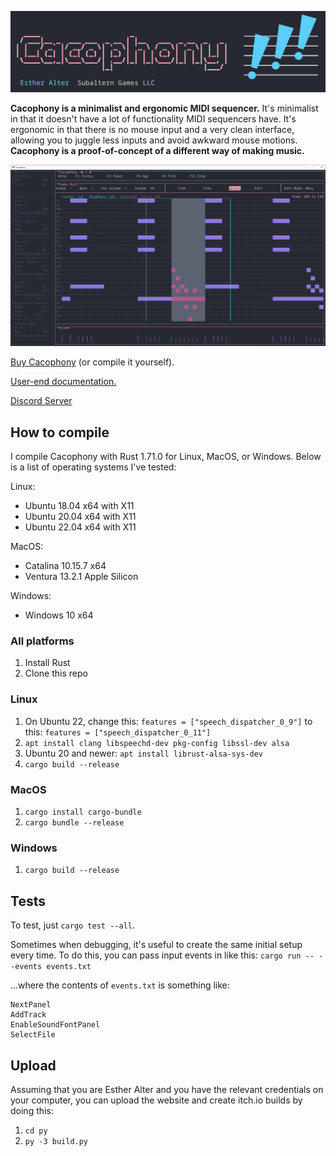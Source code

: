 ![Cacophony!](doc/images/banner.png)

**Cacophony is a minimalist and ergonomic MIDI sequencer.** It's minimalist in that it doesn't have a lot of functionality MIDI sequencers have. It's ergonomic in that there is no mouse input and a very clean interface, allowing you to juggle less inputs and avoid awkward mouse motions. **Cacophony is a proof-of-concept of a different way of making music.**

![Screenshot of Cacophony](doc/images/screenshot.jpg)

[Buy Cacophony](https://subalterngames.itch.io/cacophony) (or compile it yourself).

[User-end documentation.](https://subalterngames.com/cacophony)

[Discord Server](https://discord.gg/fUapDXgTYj)

## How to compile

I compile Cacophony with Rust 1.71.0 for Linux, MacOS, or Windows. Below is a list of operating systems I've tested:

Linux:

- Ubuntu 18.04 x64 with X11
- Ubuntu 20.04 x64 with X11
- Ubuntu 22.04 x64 with X11

MacOS:

- Catalina 10.15.7 x64
- Ventura 13.2.1 Apple Silicon

Windows:

- Windows 10 x64

### All platforms

1. Install Rust
2. Clone this repo

### Linux

1. On Ubuntu 22, change this: `features = ["speech_dispatcher_0_9"]` to this: `features = ["speech_dispatcher_0_11"]`
2. `apt install clang libspeechd-dev pkg-config libssl-dev alsa`
3. Ubuntu 20 and newer: `apt install librust-alsa-sys-dev`
4. `cargo build --release`

### MacOS

1. `cargo install cargo-bundle`
2. `cargo bundle --release`

### Windows

1. `cargo build --release`

## Tests

To test, just `cargo test --all`.

Sometimes when debugging, it's useful to create the same initial setup every time. To do this, you can pass input events in like this: `cargo run -- --events events.txt`

...where the contents of `events.txt` is something like:

```
NextPanel
AddTrack
EnableSoundFontPanel
SelectFile
```

## Upload

Assuming that you are Esther Alter and you have the relevant credentials on your computer, you can upload the website and create itch.io builds by doing this:

1. `cd py`
2. `py -3 build.py`
